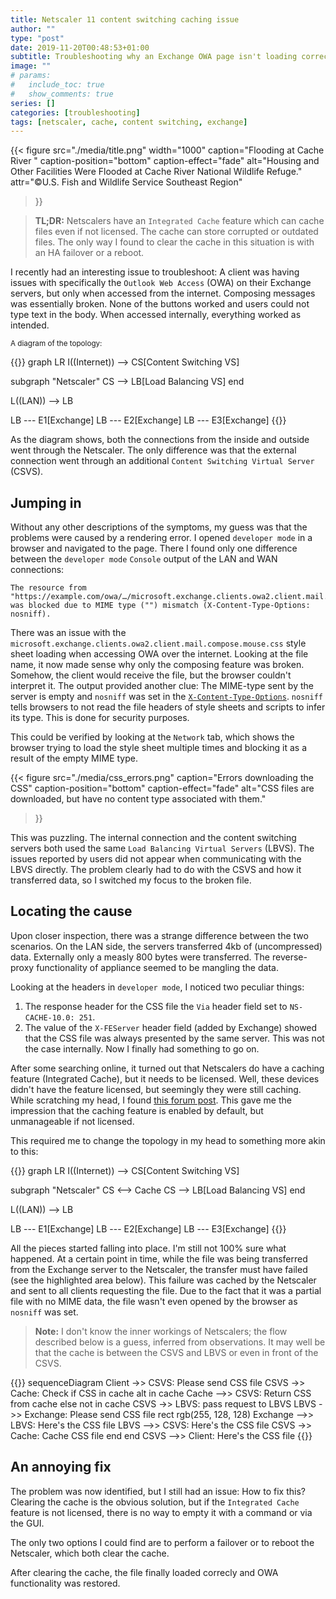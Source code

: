 ```yaml
---
title: Netscaler 11 content switching caching issue
author: ""
type: "post"
date: 2019-11-20T00:48:53+01:00
subtitle: Troubleshooting why an Exchange OWA page isn't loading correctly when content switched by a Netscaler.
image: ""
# params:
#   include_toc: true
#   show_comments: true
series: []
categories: [troubleshooting]
tags: [netscaler, cache, content switching, exchange]
---
```


{{< figure 
  src="./media/title.png"
  width="1000"
  caption="Flooding at Cache River " 
  caption-position="bottom"
  caption-effect="fade"
  alt="Housing and Other Facilities Were Flooded at Cache River National Wildlife Refuge." 
  attr="©U.S. Fish and Wildlife Service Southeast Region" 
>}}
  <!-- attrlink="http://test" -->

> **TL;DR:** Netscalers have an `Integrated Cache` feature which can cache files even if not licensed. The cache can store corrupted or outdated files. The only way I found to clear the cache in this situation is with an HA failover or a reboot.

I recently had an interesting issue to troubleshoot: A client was having issues with specifically the `Outlook Web Access` (OWA) on their Exchange servers, but only when accessed from the internet. Composing messages was essentially broken. None of the buttons worked and users could not type text in the body. When accessed internally, everything worked as intended.

<sub>A diagram of the topology:</sub>

{{<mermaid align="left">}}
graph LR
  I((Internet)) --> CS[Content Switching VS]
  
  subgraph "Netscaler"
  CS --> LB[Load Balancing VS]
  end

  L((LAN)) --> LB

  LB --- E1[Exchange]
  LB --- E2[Exchange]
  LB --- E3[Exchange]
{{</mermaid>}}

As the diagram shows, both the connections from the inside and outside went through the Netscaler. The only difference was that the external connection went through an additional `Content Switching Virtual Server` (CSVS).

## Jumping in

Without any other descriptions of the symptoms, my guess was that the problems were caused by a rendering error. I opened `developer mode` in a browser and navigated to the page. There I found only one difference between the `developer mode` `Console` output of the LAN and WAN connections:

```
The resource from 
"https://example.com/owa/…/microsoft.exchange.clients.owa2.client.mail.compose.mouse.css"
was blocked due to MIME type ("") mismatch (X-Content-Type-Options: nosniff).
```

There was an issue with the `microsoft.exchange.clients.owa2.client.mail.compose.mouse.css` style sheet loading when accessing OWA over the internet. Looking at the file name, it now made sense why only the composing feature was broken. 
Somehow, the client would receive the file, but the browser couldn't interpret it. The output provided another clue: The MIME-type sent by the server is empty and `nosniff` was set in the [`X-Content-Type-Options`](https://developer.mozilla.org/en-US/docs/Web/HTTP/Headers/X-Content-Type-Options). `nosniff` tells browsers to not read the file headers of style sheets and scripts to infer its type. This is done for security purposes.

This could be verified by looking at the `Network` tab, which shows the browser trying to load the style sheet multiple times and blocking it as a result of the empty MIME type.

{{< figure 
  src="./media/css_errors.png" 
  caption="Errors downloading the CSS" 
  caption-position="bottom"
  caption-effect="fade"
  alt="CSS files are downloaded, but have no content type associated with them." 
>}}

This was puzzling. The internal connection and the content switching servers both used the same `Load Balancing Virtual Servers` (LBVS). The issues reported by users did not appear when communicating with the LBVS directly. The problem clearly had to do with the CSVS and how it transferred data, so I switched my focus to the broken file.

## Locating the cause

Upon closer inspection, there was a strange difference between the two scenarios. On the LAN side, the servers transferred 4kb of (uncompressed) data. Externally only a measly 800 bytes were transferred. The reverse-proxy functionality of appliance seemed to be mangling the data.

Looking at the headers in `developer mode`, I noticed two peculiar things:  

1. The response header for the CSS file the `Via` header field set to `NS-CACHE-10.0: 251`.  
2. The value of the `X-FEServer` header field (added by Exchange) showed that the CSS file was always presented by the same server. This was not the case internally. Now I finally had something to go on.  

After some searching online, it turned out that Netscalers do have a caching feature (Integrated Cache), but it needs to be licensed. Well, these devices didn't have the feature licensed, but seemingly they were still caching. While scratching my head, I found [this forum post](https://discussions.citrix.com/topic/388657-netscaler-caches-files-even-if-integrated-cache-is-not-licensed-disabled/). This gave me the impression that the caching feature is enabled by default, but unmanageable if not licensed. 

This required me to change the topology in my head to something more akin to this:

{{<mermaid align="left">}}
graph LR
  I((Internet)) --> CS[Content Switching VS]
  
  subgraph "Netscaler"
  CS <--> Cache
  CS --> LB[Load Balancing VS]
  end

  L((LAN)) --> LB

  LB --- E1[Exchange]
  LB --- E2[Exchange]
  LB --- E3[Exchange]
{{</mermaid>}}

All the pieces started falling into place. I'm still not 100% sure what happened. At a certain point in time, while the file was being transferred from the Exchange server to the Netscaler, the transfer must have failed (see the highlighted area below). This failure was cached by the Netscaler and sent to all clients requesting the file. Due to the fact that it was a partial file with no MIME data, the file wasn't even opened by the browser as `nosniff` was set.

> **Note:** I don't know the inner workings of Netscalers; the flow described below is a guess, inferred from observations. It may well be that the cache is between the CSVS and LBVS or even in front of the CSVS.

{{<mermaid align="left">}}
sequenceDiagram
  Client ->> CSVS: Please send CSS file
  CSVS ->> Cache: Check if CSS in cache
  alt in cache
    Cache -->> CSVS: Return CSS from cache
  else not in cache
    CSVS ->> LBVS: pass request to LBVS
    LBVS ->> Exchange: Please send CSS file
    rect rgb(255, 128, 128)
      Exchange -->> LBVS: Here's the CSS file
      LBVS -->> CSVS: Here's the CSS file
      CSVS ->> Cache: Cache CSS file
    end
  end
  CSVS -->> Client: Here's the CSS file
{{</mermaid>}}

## An annoying fix

The problem was now identified, but I still had an issue: How to fix this? Clearing the cache is the obvious solution, but if the `Integrated Cache` feature is not licensed, there is no way to empty it with a command or via the GUI. 

The only two options I could find are to perform a failover or to reboot the Netscaler, which both clear the cache.

After clearing the cache, the file finally loaded correcly and OWA functionality was restored.
